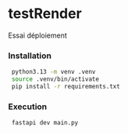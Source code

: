 # testRender
Essai déploiement

### Installation

```bash
 python3.13 -m venv .venv
 source .venv/bin/activate
 pip install -r requirements.txt
```

### Execution
```bash
 fastapi dev main.py
```
